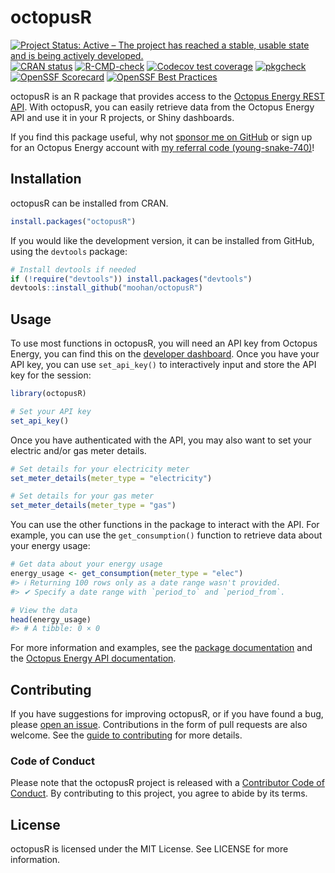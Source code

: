 
<!-- README.md is generated from README.Rmd. Please edit that file -->

# octopusR

<!-- badges: start -->

[![Project Status: Active – The project has reached a stable, usable
state and is being actively
developed.](https://www.repostatus.org/badges/latest/active.svg)](https://www.repostatus.org/#active)
[![CRAN
status](https://www.r-pkg.org/badges/version/octopusR)](https://CRAN.R-project.org/package=octopusR)
[![R-CMD-check](https://github.com/Moohan/octopusR/actions/workflows/R-CMD-check.yaml/badge.svg)](https://github.com/Moohan/octopusR/actions/workflows/R-CMD-check.yaml)
[![Codecov test
coverage](https://codecov.io/gh/Moohan/octopusR/branch/main/graph/badge.svg)](https://app.codecov.io/gh/Moohan/octopusR?branch=main)
[![pkgcheck](https://github.com/Moohan/octopusR/workflows/pkgcheck/badge.svg)](https://github.com/Moohan/octopusR/actions?query=workflow%3Apkgcheck)
[![OpenSSF
Scorecard](https://api.scorecard.dev/projects/github.com/Moohan/octopusR/badge)](https://scorecard.dev/viewer/?uri=github.com/Moohan/octopusR)
[![OpenSSF Best
Practices](https://www.bestpractices.dev/projects/10198/badge)](https://www.bestpractices.dev/projects/10198)
<!-- badges: end -->

octopusR is an R package that provides access to the [Octopus Energy
REST API](https://developer.octopus.energy/rest). With octopusR, you can
easily retrieve data from the Octopus Energy API and use it in your R
projects, or Shiny dashboards.

If you find this package useful, why not [sponsor me on
GitHub](https://github.com/sponsors/Moohan) or sign up for an Octopus
Energy account with [my referral code
(young-snake-740)](https://share.octopus.energy/young-snake-740)!

## Installation

octopusR can be installed from CRAN.

``` r
install.packages("octopusR")
```

If you would like the development version, it can be installed from
GitHub, using the `devtools` package:

``` r
# Install devtools if needed
if (!require("devtools")) install.packages("devtools")
devtools::install_github("moohan/octopusR")
```

## Usage

To use most functions in octopusR, you will need an API key from Octopus
Energy, you can find this on the [developer
dashboard](https://octopus.energy/dashboard/developer/). Once you have
your API key, you can use `set_api_key()` to interactively input and
store the API key for the session:

``` r
library(octopusR)

# Set your API key
set_api_key()
```

Once you have authenticated with the API, you may also want to set your
electric and/or gas meter details.

``` r
# Set details for your electricity meter
set_meter_details(meter_type = "electricity")

# Set details for your gas meter
set_meter_details(meter_type = "gas")
```

You can use the other functions in the package to interact with the API.
For example, you can use the `get_consumption()` function to retrieve
data about your energy usage:

``` r
# Get data about your energy usage
energy_usage <- get_consumption(meter_type = "elec")
#> ℹ Returning 100 rows only as a date range wasn't provided.
#> ✔ Specify a date range with `period_to` and `period_from`.

# View the data
head(energy_usage)
#> # A tibble: 0 × 0
```

For more information and examples, see the [package
documentation](https://moohan.github.io/octopusR/) and the [Octopus
Energy API documentation](https://developer.octopus.energy/docs/api/).

## Contributing

If you have suggestions for improving octopusR, or if you have found a
bug, please [open an issue](https://github.com/Moohan/octopusR/issues).
Contributions in the form of pull requests are also welcome. See the
[guide to
contributing](https://moohan.github.io/octopusR/CONTRIBUTING.html) for
more details.

### Code of Conduct

Please note that the octopusR project is released with a [Contributor
Code of
Conduct](https://moohan.github.io/octopusR/CODE_OF_CONDUCT.html). By
contributing to this project, you agree to abide by its terms.

## License

octopusR is licensed under the MIT License. See LICENSE for more
information.
